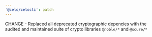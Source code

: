 ```yaml
---
'@celo/celocli': patch
---
```


CHANGE - Replaced all deprecated cryptographic depencies with the audited and maintained suite of crypto libraries `@noble/*` and `@scure/*`
